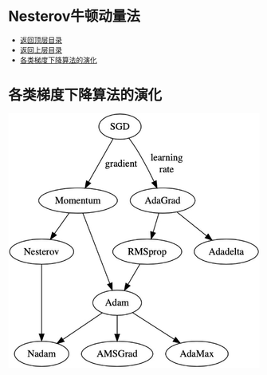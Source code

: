 # Nesterov牛顿动量法

- [返回顶层目录](../../SUMMARY.md#目录)
- [返回上层目录](gradient-descent-algorithm.md)
- [各类梯度下降算法的演化](#各类梯度下降算法的演化)



# 各类梯度下降算法的演化

![revolution-of-gradient-descent](pic/revolution-of-gradient-descent.jpeg)





